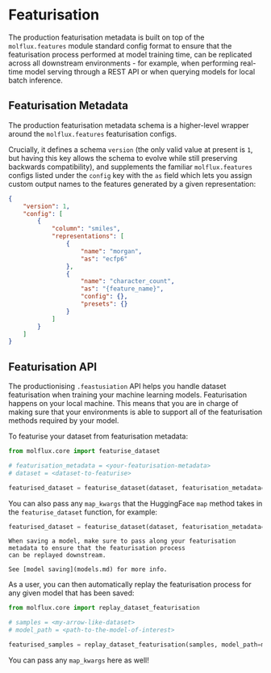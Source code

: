 # Featurisation

The production featurisation metadata is built on top of the `molflux.features` module standard config format to ensure
that the featurisation process performed at model training time, can be replicated across all downstream environments -
for example, when performing real-time model serving through a REST API or when querying models for local batch inference.


## Featurisation Metadata

The production featurisation metadata schema is a higher-level wrapper around the `molflux.features` featurisation configs.

Crucially, it defines a schema `version` (the only valid value at present is `1`, but having
this key allows the schema to evolve while still preserving backwards compatibility), and supplements
the familiar `molflux.features` configs listed under the `config` key with the `as` field which lets you assign
custom output names to the features generated by a given representation:

```json
{
    "version": 1,
    "config": [
        {
            "column": "smiles",
            "representations": [
                {
                    "name": "morgan",
                    "as": "ecfp6"
                },
                {
                    "name": "character_count",
                    "as": "{feature_name}",
                    "config": {},
                    "presets": {}
                }
            ]
        }
    ]
}
```

## Featurisation API

The productionising `.feastusiation` API helps you handle dataset featurisation when training your machine learning models.
Featurisation happens on your local machine. This means that you are in charge of making sure that your environments
is able to support all of the featurisation methods required by your model.

To featurise your dataset from featurisation metadata:

```python
from molflux.core import featurise_dataset

# featurisation_metadata = <your-featurisation-metadata>
# dataset = <dataset-to-featurise>

featurised_dataset = featurise_dataset(dataset, featurisation_metadata=featurisation_metadata)
```

You can also pass any `map_kwargs` that the HuggingFace `map` method takes in the `featurise_dataset` function, for example:

```python
featurised_dataset = featurise_dataset(dataset, featurisation_metadata=featurisation_metadata, num_proc=4, batch_size=100)
```


```{tip}
When saving a model, make sure to pass along your featurisation metadata to ensure that the featurisation process
can be replayed downstream.

See [model saving](models.md) for more info.
```

As a user, you can then automatically replay the featurisation process for any given model that has been saved:

```python
from molflux.core import replay_dataset_featurisation

# samples = <my-arrow-like-dataset>
# model_path = <path-to-the-model-of-interest>

featurised_samples = replay_dataset_featurisation(samples, model_path=model_path)
```

You can pass any `map_kwargs` here as well!
